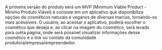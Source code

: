 A primeira versão do produto será um MVP (Minimum Viable Product - Mínimo Produto Viável) e consiste em um aplicativo que disponibiliza opções de cosméticos naturais e veganos de diversas marcas, tornando-os mais acessíveis. O usuário, ao acessar o aplicativo, poderá escolher o cosmético que deseja e, ao clicar na imagem do cosmético, será levado para outra página, onde será possível visualizar informações desse cosmético e o link ou contato da comunidade produtora/empresa/empreendedor.
